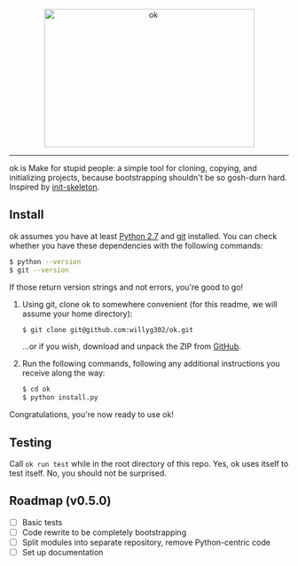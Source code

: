 <p align="center">
	<img width="379" height="250" src="https://raw.github.com/willyg302/ok/master/ok-logo.png" alt="ok" title="Everything is going to be ok">
</p>

-----

ok is Make for stupid people: a simple tool for cloning, copying, and initializing projects, because bootstrapping shouldn't be so gosh-durn hard. Inspired by [init-skeleton](https://github.com/paulmillr/init-skeleton).

## Install

ok assumes you have at least [Python 2.7](https://www.python.org/) and [git](http://git-scm.com/) installed. You can check whether you have these dependencies with the following commands:

```bash
$ python --version
$ git --version
```

If those return version strings and not errors, you're good to go!

1. Using git, clone ok to somewhere convenient (for this readme, we will assume your home directory):

   ```bash
   $ git clone git@github.com:willyg302/ok.git
   ```

   ...or if you wish, download and unpack the ZIP from [GitHub](https://github.com/willyg302/ok).

2. Run the following commands, following any additional instructions you receive along the way:

   ```bash
   $ cd ok
   $ python install.py
   ```

Congratulations, you're now ready to use ok!

## Testing

Call `ok run test` while in the root directory of this repo. Yes, ok uses itself to test itself. No, you should not be surprised.

## Roadmap (v0.5.0)

- [ ] Basic tests
- [ ] Code rewrite to be completely bootstrapping
- [ ] Split modules into separate repository, remove Python-centric code
- [ ] Set up documentation
